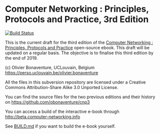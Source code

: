 
Computer Networking : Principles, Protocols and Practice, 3rd Edition
=====================================================================

[![Build Status](https://travis-ci.org/cnp3/ebook.svg?branch=master)](https://travis-ci.org/cnp3/ebook)


This is the current draft for the third edition of the [Computer Networking : Principles, Protocols and Practice](https://www.computer-networking.info) open-source ebook. This draft will be updated on a regular basis. The objective is to finalise this third edition by the end of 2019. 

(c) Olivier Bonaventure, UCLouvain, Belgium
    https://perso.uclouvain.be/olivier.bonaventure

All the files in this subversion repository are licensed under a Creative Commons Attribution-Share Alike 3.0 Unported License.

You can find the source files for the two previous editions and their history on https://github.com/obonaventure/cnp3

You can access a build of the interactive e-book through http://beta.computer-networking.info


See [BUILD.md](BUILD.md) if you want to build the e-book yourself.

 



